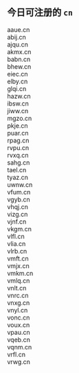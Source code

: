 
## 今日可注册的 `cn`
>
aaue.cn   
abij.cn   
ajqu.cn   
akmx.cn   
babn.cn   
bhew.cn   
eiec.cn   
elby.cn   
glqi.cn   
hazw.cn   
ibsw.cn   
jiww.cn   
mgzo.cn   
pkje.cn   
puar.cn   
rpag.cn   
rvpu.cn   
rvxq.cn   
sahg.cn   
tael.cn   
tyaz.cn   
uwnw.cn   
vfum.cn   
vgyb.cn   
vhqj.cn   
vizg.cn   
vjnf.cn   
vkgm.cn   
vlfl.cn   
vlia.cn   
vlrb.cn   
vmft.cn   
vmjx.cn   
vmkm.cn   
vmlq.cn   
vnlt.cn   
vnrc.cn   
vnxg.cn   
vnyl.cn   
vonc.cn   
voux.cn   
vpau.cn   
vqeb.cn   
vqnm.cn   
vrfl.cn   
vrwg.cn   

